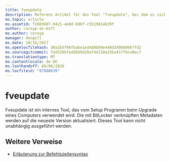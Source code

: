 ```yaml
---
title: fveupdate
description: Referenz Artikel für das Tool "fveupdate", bei dem es sich um ein internes Tool handelt, das vom Setup Programm beim Upgrade eines Computers verwendet wird.
ms.topic: article
ms.assetid: f2603607-9421-4e8d-b9bf-c5519814b39f
author: coreyp-at-msft
ms.author: coreyp
manager: dongill
ms.date: 10/16/2017
ms.openlocfilehash: d0a1b5f96fbabe1ed4d8b09e448d3d9b60067fd2
ms.sourcegitcommit: 53d526bfeddb89d28af44210a23ba417f6ce0ecf
ms.translationtype: MT
ms.contentlocale: de-DE
ms.lasthandoff: 08/06/2020
ms.locfileid: "87888639"
---
```

# <a name="fveupdate"></a>fveupdate

Fveupdate ist ein internes Tool, das vom Setup Programm beim Upgrade eines Computers verwendet wird. Die mit BitLocker verknüpften Metadaten werden auf die neueste Version aktualisiert. Dieses Tool kann nicht unabhängig ausgeführt werden.

## <a name="additional-references"></a>Weitere Verweise

- [Erläuterung zur Befehlszeilensyntax](command-line-syntax-key.md)
